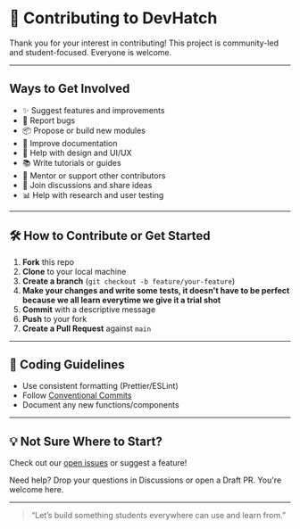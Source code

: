 # 🙌 Contributing to DevHatch

Thank you for your interest in contributing! This project is community-led and student-focused. Everyone is welcome.

---

## Ways to Get Involved

- ✨ Suggest features and improvements
- 🐛 Report bugs
- 📦 Propose or build new modules
- 📝 Improve documentation
- 🎨 Help with design and UI/UX
- 📚 Write tutorials or guides
- 🤝 Mentor or support other contributors
- 💬 Join discussions and share ideas
- 📊 Help with research and user testing

---

## 🛠 How to Contribute or Get Started

1. **Fork** this repo
2. **Clone** to your local machine
3. **Create a branch** (`git checkout -b feature/your-feature`)
4. **Make your changes and write some tests, it doesn't have to be perfect because we all learn everytime we give it a trial shot**
5. **Commit** with a descriptive message
6. **Push** to your fork
7. **Create a Pull Request** against `main`

---

## 👷 Coding Guidelines

- Use consistent formatting (Prettier/ESLint)
- Follow [Conventional Commits](https://www.conventionalcommits.org/)
- Document any new functions/components

---

## 💡 Not Sure Where to Start?

Check out our [open issues](https://github.com/KIllercavin/devhatch/issues) or suggest a feature!

Need help? Drop your questions in Discussions or open a Draft PR. You're welcome here.

---

> “Let’s build something students everywhere can use and learn from.”

